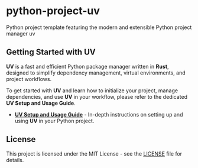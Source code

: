 # python-project-uv
Python project template featuring the modern and extensible Python project manager uv

## Getting Started with **UV**

**UV** is a fast and efficient Python package manager written in **Rust**, designed to simplify dependency management, virtual environments, and project workflows.

To get started with **UV** and learn how to initialize your project, manage dependencies, and use **UV** in your workflow, please refer to the dedicated **UV Setup and Usage Guide**.

- [**UV Setup and Usage Guide**](UV_SETUP_AND_USAGE_GUIDE.md) - In-depth instructions on setting up and using **UV** in your Python project.

## License

This project is licensed under the MIT License - see the [LICENSE](LICENSE) file for details.